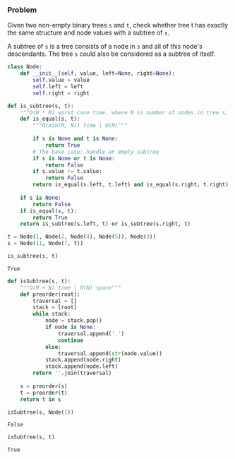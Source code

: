 ### Problem

Given two non-empty binary trees `s` and `t`, check whether tree t has exactly the same structure and node values with a subtree of `s`. 

A subtree of `s` is a tree consists of a node in `s` and all of this node's descendants. 
The tree `s` could also be considered as a subtree of itself.


```python
class Node:
    def __init__(self, value, left=None, right=None):
        self.value = value
        self.left = left
        self.right = right

def is_subtree(s, t):
    """O(N * M) worst case time, where N is number of nodes in tree s, M is number of nodes in tree t"""
    def is_equal(s, t):
        """O(min(M, N)) time | O(N)"""
        
        if s is None and t is None:
            return True
        # The base case: handle an empty subtree
        if s is None or t is None:
            return False
        if s.value != t.value:
            return False
        return is_equal(s.left, t.left) and is_equal(s.right, t.right)
    
    if s is None:
        return False
    if is_equal(s, t):
        return True
    return is_subtree(s.left, t) or is_subtree(s.right, t)
```


```python
t = Node(1, Node(2, Node(4), Node(5)), Node(3))
s = Node(11, Node(7, t))
```


```python
is_subtree(s, t)
```




    True




```python
def isSubtree(s, t):
    """O(M + N) time | O(N) space"""
    def preorder(root):
        traversal = []
        stack = [root]
        while stack:
            node = stack.pop()
            if node is None:
                traversal.append('.')
                continue
            else:
                traversal.append(str(node.value))
            stack.append(node.right)
            stack.append(node.left)
        return ''.join(traversal)
    
    s = preorder(s)
    t = preorder(t)
    return t in s
```


```python
isSubtree(s, Node(1))
```




    False




```python
isSubtree(s, t)
```




    True


